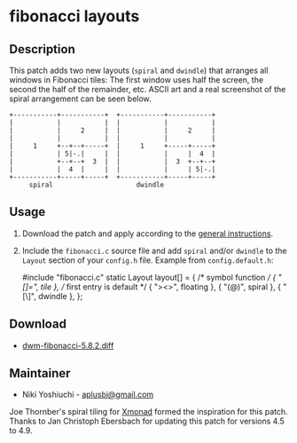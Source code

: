 fibonacci layouts
=================

Description
-----------
This patch adds two new layouts (`spiral` and `dwindle`) that arranges all
windows in Fibonacci tiles: The first window uses half the screen, the second
the half of the remainder, etc. ASCII art and a real screenshot of the spiral
arrangement can be seen below.

	+-----------+-----------+  +-----------+-----------+
	|           |           |  |           |           |
	|           |     2     |  |           |     2     |
	|           |           |  |           |           |
	|     1     +--+--+-----+  |     1     +-----+-----+
	|           | 5|-.|     |  |           |     |  4  |
	|           +--+--+  3  |  |           |  3  +--+--+
	|           |  4  |     |  |           |     | 5|-.|
	+-----------+-----+-----+  +-----------+-----+-----+
		 spiral                     dwindle

Usage
-----
1. Download the patch and apply according to the [general instructions](.).
2. Include the `fibonacci.c` source file and add `spiral` and/or `dwindle` to
   the `Layout` section of your `config.h` file. Example from
  `config.default.h`:

   	#include "fibonacci.c"
   	static Layout layout[] = {
   		/* symbol               function */
   		{ "[]=",                tile }, /* first entry is default */
   		{ "><>",                floating },
   		{ "(@)",                spiral },
   		{ "[\\]",               dwindle },
   	};

Download
--------
* [dwm-fibonacci-5.8.2.diff](dwm-fibonacci-5.8.2.diff)

Maintainer
----------
* Niki Yoshiuchi - <aplusbi@gmail.com>

Joe Thornber's spiral tiling for [Xmonad](http://www.xmonad.org) formed the
inspiration for this patch. Thanks to Jan Christoph Ebersbach for updating this
patch for versions 4.5 to 4.9.
